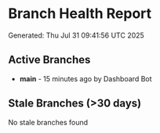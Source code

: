 # Branch Health Report
Generated: Thu Jul 31 09:41:56 UTC 2025

## Active Branches
- **main** - 15 minutes ago by Dashboard Bot

## Stale Branches (>30 days)
No stale branches found
